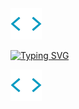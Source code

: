 <img src="https://github.com/melih-akman/melih-akman/blob/main/ico/label.webp" width="50px">

[![Typing SVG](https://readme-typing-svg.demolab.com?font=Fira+Code&size=25&pause=1000&center=true&width=435&lines=Hi+Welcome;I'm+Melih;Junior+Computer+Engineer)](https://git.io/typing-svg) 

<img src="https://github.com/melih-akman/melih-akman/blob/main/ico/label.webp" width="50px">
